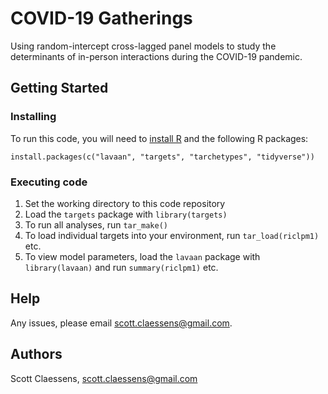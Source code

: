 # COVID-19 Gatherings

Using random-intercept cross-lagged panel models to study the determinants of in-person interactions during the COVID-19 pandemic.

## Getting Started

### Installing

To run this code, you will need to [install R](https://www.r-project.org/) and the following R packages:

```
install.packages(c("lavaan", "targets", "tarchetypes", "tidyverse"))
```

### Executing code

1. Set the working directory to this code repository
2. Load the `targets` package with `library(targets)`
3. To run all analyses, run `tar_make()`
4. To load individual targets into your environment, run `tar_load(riclpm1)` etc.
5. To view model parameters, load the `lavaan` package with `library(lavaan)` and run `summary(riclpm1)` etc.

## Help

Any issues, please email scott.claessens@gmail.com.

## Authors

Scott Claessens, scott.claessens@gmail.com
